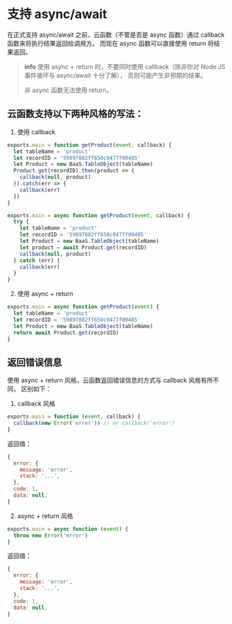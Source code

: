 # 支持 async/await

在正式支持 async/await 之前，云函数（不管是否是 async 函数）通过 callback 函数来将执行结果返回给调用方。
而现在 async 函数可以直接使用 return 将结果返回。

> **info**
> 使用 async + return 时，不要同时使用 callback（除非你对 Node JS 事件循环与 async/await 十分了解），
> 否则可能产生非预期的结果。
>
> 非 async 函数无法使用 return。

## 云函数支持以下两种风格的写法：

1. 使用 callback

  ```javascript
  exports.main = function getProduct(event, callback) {
    let tableName = 'product'
    let recordID = '59897882ff650c0477f00485'
    let Product = new BaaS.TableObject(tableName)
    Product.get(recordID).then(product => {
      callback(null, product)
    }).catch(err => {
      callback(err)
    })
  }
  ```

  ```javascript
  exports.main = async function getProduct(event, callback) {
    try {
      let tableName = 'product'
      let recordID = '59897882ff650c0477f00485'
      let Product = new BaaS.TableObject(tableName)
      let product = await Product.get(recordID)
      callback(null, product)
    } catch (err) {
      callback(err)
    }
  }
  ```

2. 使用 async + return

  ```javascript
  exports.main = async function getProduct(event) {
    let tableName = 'product'
    let recordID = '59897882ff650c0477f00485'
    let Product = new BaaS.TableObject(tableName)
    return await Product.get(recordID)
  }
  ```

## 返回错误信息

使用 async + return 风格，云函数返回错误信息的方式与 callback 风格有所不同，
区别如下：

1. callback 风格

  ```js
  exports.main = function (event, callback) {
    callback(new Error('error')) // or callback('error')
  }
  ```

  返回值：

  ```js
  {
    error: {
      message: 'error',
      stack: '...',
    },
    code: 1,
    data: null,
  }
  ```

2. async + return 风格

  ```js
  exports.main = async function (event) {
    throw new Error('error')
  }
  ```

  返回值：

  ```js
  {
    error: {
      message: 'error',
      stack: '...',
    },
    code: 1,
    data: null,
  }
  ```

